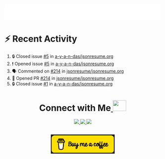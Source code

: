 
<a></a>
<div align="center">
	<br>
	<a href="https://github.com/a-y-a-n-das">
		 <img src="https://raw.githubusercontent.com/a-y-a-n-das/a-y-a-n-das/main/.github/workflows/hi.svg">
	</a>
	<br>
</div>



<!--
<p align="center">
  <img width="48%" src="https://github-readme-stats.vercel.app/api?username=a-y-a-n-das&show_icons=true&theme=radical">
  <img width="51%" src="https://github-readme-streak-stats.herokuapp.com/?user=a-y-a-n-das&theme=radical">
</p>

-->




# :zap: Recent Activity

<!--START_SECTION:activity-->
1. 🔒 Closed issue [#5](https://github.com/a-y-a-n-das/jsonresume.org/issues/5) in [a-y-a-n-das/jsonresume.org](https://github.com/a-y-a-n-das/jsonresume.org)
2. ❗ Opened issue [#5](https://github.com/a-y-a-n-das/jsonresume.org/issues/5) in [a-y-a-n-das/jsonresume.org](https://github.com/a-y-a-n-das/jsonresume.org)
3. 🗣 Commented on [#214](https://github.com/jsonresume/jsonresume.org/pull/214#issuecomment-3368785309) in [jsonresume/jsonresume.org](https://github.com/jsonresume/jsonresume.org)
4. 💪 Opened PR [#214](https://github.com/jsonresume/jsonresume.org/pull/214) in [jsonresume/jsonresume.org](https://github.com/jsonresume/jsonresume.org)
5. 🔒 Closed issue [#1](https://github.com/a-y-a-n-das/jsonresume.org/issues/1) in [a-y-a-n-das/jsonresume.org](https://github.com/a-y-a-n-das/jsonresume.org)
<!--END_SECTION:activity-->


<h1 align="center"> Connect with Me<a  href="https://github.com/a-y-a-n-das"> <img src="https://media.tenor.com/6ph1w40DrykAAAAj/handshake-joypixels.gif" height="35" width="43"></a></h1>
	
	
<p align="center">
<a href="https://ayan-das.hashnode.dev" target="_blank" rel="noreferrer"><img src="https://img.shields.io/badge/Hashnode-2962FF.svg?style=for-the-badge&logo=Hashnode&logoColor=white"/> </a> 
<a href="https://www.twitter.com/ayan_das_" target="_blank" rel="noreferrer"><img src="https://img.shields.io/badge/Twitter-1DA1F2.svg?style=for-the-badge&logo=Twitter&logoColor=white"/> </a>
<a href="https://www.linkedin.com/in/ayan-das-5b1738267" target="_blank" rel="noreferrer"><img src="https://img.shields.io/badge/LinkedIn-0A66C2.svg?style=for-the-badge&logo=LinkedIn&logoColor=white"/> </a> 
</p>

<br>
	<div align="center">
<a  href="https://www.buymeacoffee.com/ayandas"><img src="https://github.com/a-y-a-n-das/a-y-a-n-das/raw/main/.github/workflows/download.png"/></a>

</div>












